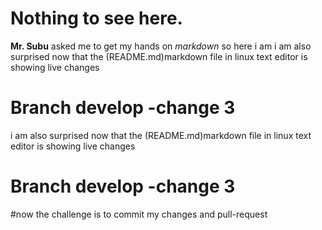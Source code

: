 # Nothing to see here.

**Mr. Subu** asked me to get my hands on *markdown* so here i am
i am also surprised now that the (README.md)markdown file in linux text editor is showing live changes
# Branch develop -change 3

i am also surprised now that the (README.md)markdown file in linux text editor is showing live changes
# Branch develop -change 3


#now the challenge is to commit my changes and pull-request

